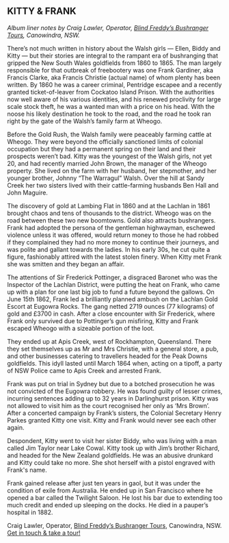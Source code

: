 ## KITTY & FRANK
*Album liner notes by Craig Lawler, Operator, [Blind Freddy’s Bushranger Tours](http://www.blindfreddytours.com), Canowindra, NSW.*

There’s not much written in history about the Walsh girls — Ellen, Biddy and Kitty — but their
stories are integral to the rampant era of bushranging that gripped the New South Wales
goldfields from 1860 to 1865. The man largely responsible for that outbreak of freebootery was one Frank Gardiner, aka Francis Clarke, aka Francis Christie (actual name) of whom plenty has been written. By 1860 he was a career criminal, Pentridge escapee and a recently granted
ticket-of-leaver from Cockatoo Island Prison. With the authorities now well aware of his various identities, and his renewed proclivity for large scale stock theft, he was a wanted man with a price on his head. With the noose his likely destination he took to the road, and the road he took ran right by the gate of the Walsh’s family farm at Wheogo.

Before the Gold Rush, the Walsh family were peaceably farming cattle at Wheogo. They were
beyond the officially sanctioned limits of colonial occupation but they had a permanent spring on their land and their prospects weren’t bad. Kitty was the youngest of the Walsh girls, not yet 20, and had recently married John Brown, the manager of the Wheogo property. She lived on the farm with her husband, her stepmother, and her younger brother, Johnny “The Warragul” Walsh. Over the hill at Sandy Creek her two sisters lived with their cattle-farming husbands Ben Hall and John Maguire.

The discovery of gold at Lambing Flat in 1860 and at the Lachlan in 1861 brought chaos and
tens of thousands to the district. Wheogo was on the road between these two new boomtowns. Gold also attracts bushrangers. Frank had adopted the persona of the gentleman highwayman, eschewed violence unless it was offered, would return money to those he had robbed if they complained they had no more money to continue their journeys, and was polite and gallant towards the ladies. In his early 30s, he cut quite a figure, fashionably attired with the latest stolen finery. When Kitty met Frank she was smitten and they began an affair.

The attentions of Sir Frederick Pottinger, a disgraced Baronet who was the Inspector of the
Lachlan District, were putting the heat on Frank, who came up with a plan for one last big job to fund a future beyond the gallows. On June 15th 1862, Frank led a brilliantly planned ambush on the Lachlan Gold Escort at Eugowra Rocks. The gang netted 2719 ounces (77 kilograms) of
gold and £3700 in cash. After a close encounter with Sir Frederick, where Frank only survived
due to Pottinger’s gun misfiring, Kitty and Frank escaped Wheogo with a sizeable portion of the loot.

They ended up at Apis Creek, west of Rockhampton, Queensland. There they set themselves
up as Mr and Mrs Christie, with a general store, a pub, and other businesses catering to
travellers headed for the Peak Downs goldfields. This idyll lasted until March 1864 when, acting on a tipoff, a party of NSW Police came to Apis Creek and arrested Frank.

Frank was put on trial in Sydney but due to a botched prosecution he was not convicted of the
Eugowra robbery. He was found guilty of lesser crimes, incurring sentences adding up to 32
years in Darlinghurst prison. Kitty was not allowed to visit him as the court recognised her only
as ‘Mrs Brown’. After a concerted campaign by Frank’s sisters, the Colonial Secretary Henry
Parkes granted Kitty one visit. Kitty and Frank would never see each other again.

Despondent, Kitty went to visit her sister Biddy, who was living with a man called Jim Taylor
near Lake Cowal. Kitty took up with Jim’s brother Richard, and headed for the New Zealand
goldfields. He was an abusive drunkard and Kitty could take no more. She shot herself with a
pistol engraved with Frank's name.

Frank gained release after just ten years in gaol, but it was under the condition of exile from
Australia. He ended up in San Francisco where he opened a bar called the Twilight Saloon. He
lost his bar due to extending too much credit and ended up sleeping on the docks. He died in a pauper’s hospital in 1882.

Craig Lawler, Operator, [Blind Freddy’s Bushranger Tours](http://www.blindfreddytours.com), Canowindra, NSW. [Get in touch & take a tour!](http://www.blindfreddytours.com) 

